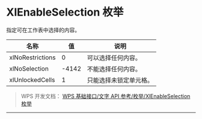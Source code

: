 # XlEnableSelection 枚举

指定可在工作表中选择的内容。

| 名称             | 值    | 说明                   |
|------------------|-------|------------------------|
| xlNoRestrictions | 0     | 可以选择任何内容。     |
| xlNoSelection    | -4142 | 不能选择任何内容。     |
| xlUnlockedCells  | 1     | 只能选择未锁定单元格。 |

> WPS 开发文档： [WPS 基础接口/文字 API 参考/枚举/XlEnableSelection 枚举](https://qn.cache.wpscdn.cn/encs/doc/office_v19/topics/WPS%20%E5%9F%BA%E7%A1%80%E6%8E%A5%E5%8F%A3/%E6%96%87%E5%AD%97%20API%20%E5%8F%82%E8%80%83/%E6%9E%9A%E4%B8%BE/XlEnableSelection%20%E6%9E%9A%E4%B8%BE.html)

------------------------------------------------------------------------
